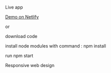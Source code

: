   
  Live app 
  
  [Demo on Netlify](https://focused-goodall-c1bc2d.netlify.app)
  
  or
  
  download code 
  
  install node modules with command : npm install
  
  run npm start
  
  
  Responsive web design
  
  
  

